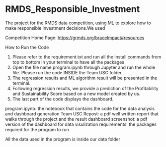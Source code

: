 # RMDS_Responsible_Investment
The project for the RMDS data competition, using ML to explore how to make responsible investment decisions.We used 

Competition Home Page: 
https://grmds.org/braceImpact#resources

How to Run the Code
1. Please refer to the requirement.txt and run all the install commands from top to
bottom in your terminal to have all the packages
2. Open the file name program.ipynb through Jupyter and run the whole file. Please run
the code INSIDE the Team USC folder.
3. The regression results and ML algorithm result will be presented in the terminal.
4. Following regression results, we provide a prediction of the Profitability and
Sustainability Score based on a new model created by us.
5. The last part of the code displays the dashboard.

program.ipynb: the notebook that contains the code for the data analysis and dashboard generation
Team USC Repost: a pdf well written report that walks through the project and the result
dashboard screenshot: a pdf version of the dashboard for data visulization 
requirements: the packages required for the program to run

All the data used in the program is inside our data folder
